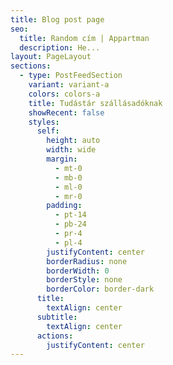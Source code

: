 ```yaml
---
title: Blog post page
seo:
  title: Random cím | Appartman
  description: He...
layout: PageLayout
sections:
  - type: PostFeedSection
    variant: variant-a
    colors: colors-a
    title: Tudástár szállásadóknak
    showRecent: false
    styles:
      self:
        height: auto
        width: wide
        margin:
          - mt-0
          - mb-0
          - ml-0
          - mr-0
        padding:
          - pt-14
          - pb-24
          - pr-4
          - pl-4
        justifyContent: center
        borderRadius: none
        borderWidth: 0
        borderStyle: none
        borderColor: border-dark
      title:
        textAlign: center
      subtitle:
        textAlign: center
      actions:
        justifyContent: center
---
```

